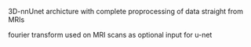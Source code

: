 3D-nnUnet archicture with complete proprocessing of data straight from MRIs

fourier transform used on MRI scans as optional input for u-net
